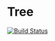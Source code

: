 # Tree
[![Build Status](https://travis-ci.org/kusl/Tree.svg?branch=master)](https://travis-ci.org/kusl/Tree)